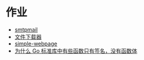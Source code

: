 # 作业  

- [smtpmail](https://github.com/go-project-action/smtpmail)  
- [文件下载器](https://github.com/go-project-action/FileDownload)  
- [simple-webpage](https://github.com/go-project-action/simple-webpage)  
- [为什么 Go 标准库中有些函数只有签名，没有函数体](https://github.com/go-project-action/go-linkname)  